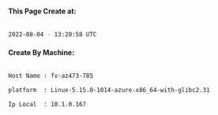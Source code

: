 
   
#### This Page Create at:

```bash

2022-08-04 - 13:20:58 UTC

```

#### Create By Machine:

```bash

Host Name : fv-az473-785

platform  : Linux-5.15.0-1014-azure-x86_64-with-glibc2.31

Ip Local  : 10.1.0.167

```

